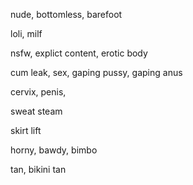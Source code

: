 nude, bottomless, barefoot

loli, milf

nsfw, explict content, erotic body

cum leak, sex, gaping pussy, gaping anus

cervix, penis,

sweat steam

skirt lift

horny, bawdy, bimbo

tan, bikini tan
